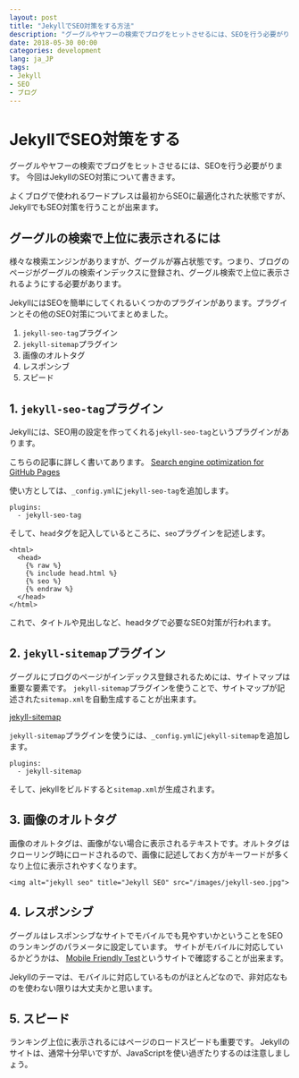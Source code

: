 ```yaml
---
layout: post
title: "JekyllでSEO対策をする方法"
description: "グーグルやヤフーの検索でブログをヒットさせるには、SEOを行う必要がります。今回はJekyllのSEO対策について書きます。よくブログで使われるワードプレスは最初からSEOに最適化された状態ですが、JekyllでもSEO対策を行うことが出来ます。"
date: 2018-05-30 00:00
categories: development
lang: ja_JP
tags:
- Jekyll
- SEO
- ブログ
---
```


# JekyllでSEO対策をする

グーグルやヤフーの検索でブログをヒットさせるには、SEOを行う必要がります。
今回はJekyllのSEO対策について書きます。

よくブログで使われるワードプレスは最初からSEOに最適化された状態ですが、JekyllでもSEO対策を行うことが出来ます。

## グーグルの検索で上位に表示されるには

様々な検索エンジンがありますが、グーグルが寡占状態です。つまり、ブログのページがグーグルの検索インデックスに登録され、グーグル検索で上位に表示されるようにする必要があります。

JekyllにはSEOを簡単にしてくれるいくつかのプラグインがあります。プラグインとその他のSEO対策についてまとめました。

1. `jekyll-seo-tag`プラグイン
2. `jekyll-sitemap`プラグイン
3. 画像のオルトタグ
4. レスポンシブ
5. スピード


## 1. `jekyll-seo-tag`プラグイン

Jekyllには、SEO用の設定を作ってくれる`jekyll-seo-tag`というプラグインがあります。

こちらの記事に詳しく書いてあります。
[Search engine optimization for GitHub Pages](https://help.github.com/articles/search-engine-optimization-for-github-pages/)

使い方としては、`_config.yml`に`jekyll-seo-tag`を追加します。

```
plugins:
  - jekyll-seo-tag
```

そして、`head`タグを記入しているところに、`seo`プラグインを記述します。

```
<html>
  <head>
    {% raw %}
    {% include head.html %}
    {% seo %}
    {% endraw %}
  </head>
</html>
```

これで、タイトルや見出しなど、headタグで必要なSEO対策が行われます。


## 2. `jekyll-sitemap`プラグイン

グーグルにブログのページがインデックス登録されるためには、サイトマップは重要な要素です。
`jekyll-sitemap`プラグインを使うことで、サイトマップが記述された`sitemap.xml`を自動生成することが出来ます。

[jekyll-sitemap](https://github.com/jekyll/jekyll-sitemap)

`jekyll-sitemap`プラグインを使うには、`_config.yml`に`jekyll-sitemap`を追加します。

```
plugins:
  - jekyll-sitemap
```

そして、jekyllをビルドすると`sitemap.xml`が生成されます。


## 3. 画像のオルトタグ

画像のオルトタグは、画像がない場合に表示されるテキストです。オルトタグはクローリング時にロードされるので、画像に記述しておく方がキーワードが多くなり上位に表示されやすくなります。

```
<img alt="jekyll seo" title="Jekyll SEO" src="/images/jekyll-seo.jpg">
```

## 4. レスポンシブ

グーグルはレスポンシブなサイトでモバイルでも見やすいかということをSEOのランキングのパラメータに設定しています。
サイトがモバイルに対応しているかどうかは、 [Mobile Friendly Test](https://search.google.com/test/mobile-friendly?utm_source=mft&utm_medium=redirect&utm_campaign=mft-redirect)というサイトで確認することが出来ます。

Jekyllのテーマは、モバイルに対応しているものがほとんどなので、非対応なものを使わない限りは大丈夫かと思います。


## 5. スピード

ランキング上位に表示されるにはページのロードスピードも重要です。
Jekyllのサイトは、通常十分早いですが、JavaScriptを使い過ぎたりするのは注意しましょう。